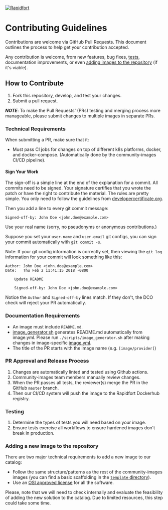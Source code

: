 [![Rapidfort](https://assets.website-files.com/6102f7f1589f985b19197b3d/61082629d82d1361e5835b58_rapidfort_logo-new.svg)](https://rapidfort.com) 

# Contributing Guidelines

Contributions are welcome via GitHub Pull Requests. This document outlines the process to help get your contribution accepted.

Any contribution is welcome, from new features, bug fixes, [tests](#testing), documentation improvements, or even [adding images to the repository](#adding-a-new-image-to-the-repository) (if it's viable).

## How to Contribute

1. Fork this repository, develop, and test your changes.
2. Submit a pull request.

***NOTE***: To make the Pull Requests' (PRs) testing and merging process more manageable, please submit changes to multiple images in separate PRs.

### Technical Requirements

When submitting a PR, make sure that it:
- Must pass CI jobs for changes on top of different k8s platforms, docker, and docker-compose. (Automatically done by the community-images CI/CD pipeline).

#### Sign Your Work

The sign-off is a simple line at the end of the explanation for a commit. All commits need to be signed. Your signature certifies that you wrote the patch or have the right to contribute the material. The rules are pretty simple. You only need to follow the guidelines from [developercertificate.org](https://developercertificate.org/).

Then you add a line to every git commit message:

    Signed-off-by: John Doe <john.doe@example.com>

Use your real name (sorry, no pseudonyms or anonymous contributions.)

Suppose you set your `user.name` and `user.email` git configs, you can sign your commit automatically with `git commit -s`.

Note: If your git config information is correctly set, then viewing the `git log` information for your commit will look something like this:

```
Author: John Doe <john.doe@example.com>
Date:   Thu Feb 2 11:41:15 2018 -0800

    Update README

    Signed-off-by: John Doe <john.doe@example.com>
```

Notice the `Author` and `Signed-off-by` lines match. If they don't, the DCO check will reject your PR automatically.

### Documentation Requirements

- An image must include `README.md`. 
- [image_generator.sh](https://github.com/rapidfort/community-images/blob/main/scripts/image_generator.sh) generates README.md automatically from image.yml. Please run `./scripts/image_generator.sh` after making changes in image-specific [image.yml](https://github.com/rapidfort/community-images/blob/main/community_images/template/provider/image.yml).
- The title of the PR starts with the image name (e.g. `[image/provider]`)

### PR Approval and Release Process

1. Changes are automatically linted and tested using Github actions.
1. Community-images team members manually review changes.
1. When the PR passes all tests, the reviewer(s) merge the PR in the GitHub `master` branch.
1. Then our CI/CD system will push the image to the Rapidfort Dockerhub registry.

### Testing 

1. Determine the types of tests you will need based on your image.
1. Ensure tests exercise all workflows to ensure hardened images don't break in production.

### Adding a new image to the repository

There are two major technical requirements to add a new image to our catalog:
- Follow the same structure/patterns as the rest of the community-images images (you can find a basic scaffolding in the [`template` directory](https://github.com/rapidfort/community-images/tree/main/community_images/template/)).
- Use an [OSI approved license](https://opensource.org/licenses) for all the software.

Please, note that we will need to check internally and evaluate the feasibility of adding the new solution to the catalog. Due to limited resources, this step could take some time.
